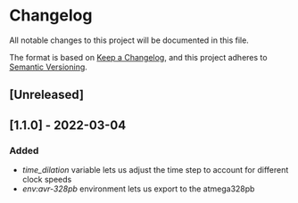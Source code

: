 # Changelog
All notable changes to this project will be documented in this file.

The format is based on [Keep a Changelog](https://keepachangelog.com/en/1.0.0/),
and this project adheres to [Semantic Versioning](https://semver.org/spec/v2.0.0.html).

## [Unreleased]

## [1.1.0] - 2022-03-04
### Added
- _time_dilation_ variable lets us adjust the time step to account for different clock speeds
- _env:avr-328pb_ environment lets us export to the atmega328pb
